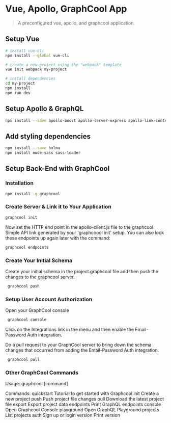 # Vue, Apollo, GraphCool App

> A preconfigured vue, apollo, and graphcool application.

## Setup Vue

``` bash
# install vue-cli
npm install --global vue-cli

# create a new project using the "webpack" template
vue init webpack my-project

# install dependencies
cd my-project
npm install
npm run dev
```
## Setup Apollo & GraphQL

``` bash
npm install --save apollo-boost apollo-server-express apollo-link-context vue-apollo graphql graphql-tools cors subscriptions-transport-ws apollo-link-ws lodash
```
## Add styling dependencies

``` bash
npm install --save bulma
npm install node-sass sass-loader
```

## Setup Back-End with GraphCool
### Installation
``` bash
npm install -g graphcool
```

### Create Server & Link it to Your Application
``` bash
graphcool init
```

Now set the HTTP end point in the apollo-client.js file to the graphcool Simple API link generated by your 'graphcoool init' setup. You can also look these endpoints up again later with the command:
``` bash
graphcool endpoints
```

### Create Your Initial Schema
Create your initial schema in the project.graphcool file and then push the changes to the graphcool server.
``` bash
 graphcool push
```

### Setup User Account Authorization
Open your GraphCool console
``` bash
 graphcool console
```

Click on the Integrations link in the menu and then enable the Email-Password Auth integration.

Do a pull request to your GraphCool server to bring down the schema changes that occurred from adding the Email-Password Auth integration.
``` bash
 graphcool pull
```

### Other GraphCool Commands

Usage: graphcool [command]

  Commands:
    quickstart    Tutorial to get started with Graphcool
    init          Create a new project
    push          Push project file changes
    pull          Download the latest project file
    export        Export project data
    endpoints     Print GraphQL endpoints
    console       Open Graphcool Console
    playground    Open GraphQL Playground
    projects      List projects
    auth          Sign up or login
    version       Print version